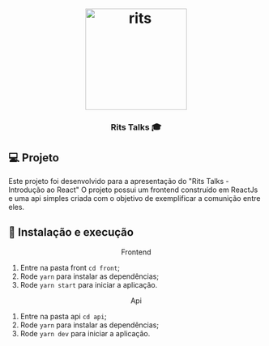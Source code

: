<h1 align="center">
  <img alt="rits" src="https://rits.dev/wp-content/themes/rits/assets/imgs/logotipo-2.png" width="200px" />
</h1>

<h3 align="center">Rits Talks 🎓</h3>

## 💻 Projeto

Este projeto foi desenvolvido para a apresentação do "Rits Talks - Introdução ao React"
O projeto possui um frontend construído em ReactJs e uma api simples criada com o objetivo
de exemplificar a comunição entre eles.

## 🚀 Instalação e execução

<p align="center">Frontend</p>

1. Entre na pasta front `cd front`;
2. Rode `yarn` para instalar as dependências;
3. Rode `yarn start` para iniciar a aplicação.

<p align="center">Api</p>

1. Entre na pasta api `cd api`;
2. Rode `yarn` para instalar as dependências;
3. Rode `yarn dev` para iniciar a aplicação.
